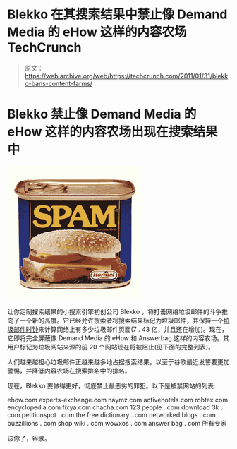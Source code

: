 # Blekko 在其搜索结果中禁止像 Demand Media 的 eHow 这样的内容农场 TechCrunch

> 原文：<https://web.archive.org/web/https://techcrunch.com/2011/01/31/blekko-bans-content-farms/>

# Blekko 禁止像 Demand Media 的 eHow 这样的内容农场出现在搜索结果中

![](img/02f684574f2905f043ee9f908290a32f.png)

让你定制搜索结果的小搜索引擎初创公司 Blekko ，将打击网络垃圾邮件的斗争推向了一个新的高度。它已经允许搜索者将搜索结果标记为垃圾邮件，并保持一个[垃圾邮件时钟](https://web.archive.org/web/20230203000704/http://www.spamclock.com/)来计算网络上有多少垃圾邮件页面(7 . 43 亿，并且还在增加)。现在，它即将完全屏蔽像 Demand Media 的 eHow 和 Answerbag 这样的内容农场。其用户标记为垃圾网站来源的前 20 个网站现在将被阻止(见下面的完整列表)。

人们越来越担心垃圾邮件正越来越多地占据搜索结果。以至于谷歌最近发誓要更加警惕，并降低内容农场在搜索排名中的排名。

现在，Blekko 要做得更好，彻底禁止最恶劣的罪犯。以下是被禁网站的列表:

ehow.com
experts-exchange.com
naymz.com
activehotels.com
robtex.com
encyclopedia.com
fixya.com
chacha.com
123 people . com
download 3k . com
petitionspot . com
the free dictionary . com
networked blogs . com
buzzillions . com
shop wiki . com
wowxos . com
answer bag . com
所有专家

该你了，谷歌。